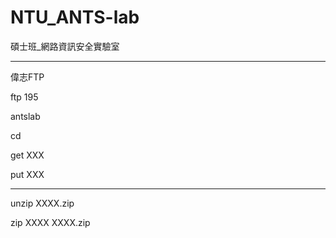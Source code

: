 # NTU_ANTS-lab
碩士班_網路資訊安全實驗室

***
偉志FTP

ftp 195

antslab

cd 

get XXX

put XXX


***

unzip XXXX.zip

zip XXXX XXXX.zip
